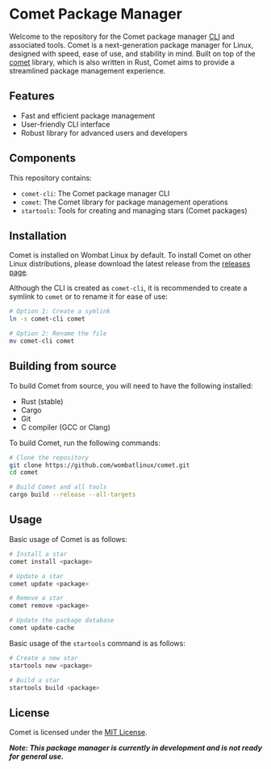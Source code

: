 # Comet Package Manager

Welcome to the repository for the Comet package manager [CLI](comet-cli/README.md) and associated tools. Comet is a 
next-generation package manager for Linux, designed with speed, ease of use, and stability in mind. Built on top of the 
[comet](comet/README.md) library, which is also written in Rust, Comet aims to provide a streamlined package management 
experience.

## Features
- Fast and efficient package management
- User-friendly CLI interface
- Robust library for advanced users and developers

## Components
This repository contains:
- `comet-cli`: The Comet package manager CLI
- `comet`: The Comet library for package management operations
- `startools`: Tools for creating and managing stars (Comet packages)

## Installation
Comet is installed on Wombat Linux by default. To install Comet on other Linux distributions, please download the
latest release from the [releases page](https://github.com/wombatlinux/comet/releases).

Although the CLI is created as `comet-cli`, it is recommended to create a symlink to `comet` or to rename it for ease of use:
```bash
# Option 1: Create a symlink
ln -s comet-cli comet

# Option 2: Rename the file
mv comet-cli comet
```

## Building from source
To build Comet from source, you will need to have the following installed:
- Rust (stable)
- Cargo
- Git
- C compiler (GCC or Clang)

To build Comet, run the following commands:
```bash
# Clone the repository
git clone https://github.com/wombatlinux/comet.git
cd comet

# Build Comet and all tools
cargo build --release --all-targets
```

## Usage
Basic usage of Comet is as follows:
```bash
# Install a star
comet install <package>

# Update a star
comet update <package>

# Remove a star
comet remove <package>

# Update the package database
comet update-cache
```

Basic usage of the `startools` command is as follows:
```bash
# Create a new star
startools new <package>

# Build a star
startools build <package>
```

## License
Comet is licensed under the [MIT License](LICENSE).

***Note: This package manager is currently in development and is not ready for general use.***
